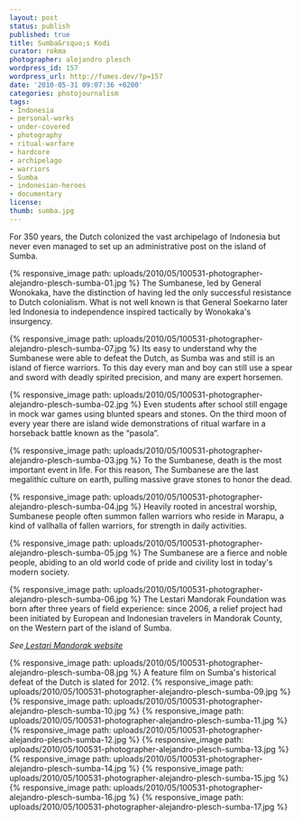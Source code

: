 ```yaml
---
layout: post
status: publish
published: true
title: Sumba&rsquo;s Kodi
curator: rokma
photographer: alejandro plesch
wordpress_id: 157
wordpress_url: http://fumes.dev/?p=157
date: '2010-05-31 09:07:36 +0200'
categories: photojournalism
tags:
- Indonesia
- personal-works
- under-covered
- photography
- ritual-warfare
- hardcore
- archipelago
- warriors
- Sumba
- indonesian-heroes
- documentary
license:
thumb: sumba.jpg
---
```

For 350 years, the Dutch colonized the vast archipelago of Indonesia but never even managed to set up an administrative post on the island of Sumba.

{% responsive_image path: uploads/2010/05/100531-photographer-alejandro-plesch-sumba-01.jpg %}
The Sumbanese, led by General Wonokaka, have the distinction of having led the only successful resistance to Dutch colonialism. What is not well known is that General Soekarno later led Indonesia to independence inspired tactically by Wonokaka's insurgency.

{% responsive_image path: uploads/2010/05/100531-photographer-alejandro-plesch-sumba-07.jpg %}
Its easy to understand why the Sumbanese were able to defeat the Dutch, as Sumba was and still is an island of fierce warriors. To this day every man and boy can still use a spear and sword with deadly spirited precision, and many are expert horsemen. 

{% responsive_image path: uploads/2010/05/100531-photographer-alejandro-plesch-sumba-02.jpg %}
Even students after school still engage in mock war games using blunted spears and stones. On the third moon of every year there are island wide demonstrations of ritual warfare in a horseback battle known as the &ldquo;pasola&rdquo;. 

{% responsive_image path: uploads/2010/05/100531-photographer-alejandro-plesch-sumba-03.jpg %}
To the Sumbanese, death is the most important event in life.  For this reason, The Sumbanese are the last megalithic culture on earth, pulling massive grave stones to honor the dead. 

{% responsive_image path: uploads/2010/05/100531-photographer-alejandro-plesch-sumba-04.jpg %}
Heavily rooted in ancestral worship, Sumbanese people often summon fallen warriors who reside in Marapu, a kind of vallhalla of fallen warriors, for strength in daily activities.

{% responsive_image path: uploads/2010/05/100531-photographer-alejandro-plesch-sumba-05.jpg %}
The Sumbanese are a fierce and noble people, abiding to an old world code of pride and civility lost in today's modern society.

{% responsive_image path: uploads/2010/05/100531-photographer-alejandro-plesch-sumba-06.jpg %}
The Lestari Mandorak Foundation was born after three years of field experience: since 2006, a relief project had been initiated by European and Indonesian travelers in Mandorak County, on the Western part of the island of Sumba. 

_See<a href="http://mandorak.org" target="_blank"> Lestari Mandorak website</a>_


{% responsive_image path: uploads/2010/05/100531-photographer-alejandro-plesch-sumba-08.jpg %}
A feature film on Sumba's historical defeat of the Dutch is slated for 2012. 
{% responsive_image path: uploads/2010/05/100531-photographer-alejandro-plesch-sumba-09.jpg %}
{% responsive_image path: uploads/2010/05/100531-photographer-alejandro-plesch-sumba-10.jpg %}
{% responsive_image path: uploads/2010/05/100531-photographer-alejandro-plesch-sumba-11.jpg %}
{% responsive_image path: uploads/2010/05/100531-photographer-alejandro-plesch-sumba-12.jpg %}
{% responsive_image path: uploads/2010/05/100531-photographer-alejandro-plesch-sumba-13.jpg %}
{% responsive_image path: uploads/2010/05/100531-photographer-alejandro-plesch-sumba-14.jpg %}
{% responsive_image path: uploads/2010/05/100531-photographer-alejandro-plesch-sumba-15.jpg %}
{% responsive_image path: uploads/2010/05/100531-photographer-alejandro-plesch-sumba-16.jpg %}
{% responsive_image path: uploads/2010/05/100531-photographer-alejandro-plesch-sumba-17.jpg %}




 
